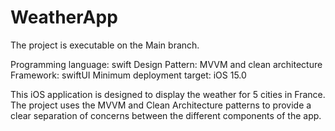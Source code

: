 # WeatherApp

The project is executable on the Main branch.

Programming language: swift 
Design Pattern: MVVM and clean architecture 
Framework: swiftUI
Minimum deployment target: iOS 15.0

This iOS application is designed to display the weather for 5 cities in France.
The project uses the MVVM and Clean Architecture patterns to provide a clear separation of concerns between the different components of the app. 


